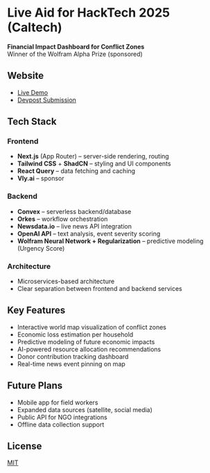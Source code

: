 # Live Aid for HackTech 2025 (Caltech)

**Financial Impact Dashboard for Conflict Zones**  
Winner of the Wolfram Alpha Prize (sponsored)

## Website
- [Live Demo](https://dyzlq9-3000.csb.app)
- [Devpost Submission](https://devpost.com/software/live-aid?ref_content=user-portfolio&ref_feature=in_progress)

## Tech Stack

### Frontend
- **Next.js** (App Router) – server-side rendering, routing
- **Tailwind CSS** + **ShadCN** – styling and UI components
- **React Query** – data fetching and caching
- **Vly.ai** – sponsor

### Backend
- **Convex** – serverless backend/database
- **Orkes** – workflow orchestration
- **Newsdata.io** – live news API integration
- **OpenAI API** – text analysis, event severity scoring
- **Wolfram Neural Network + Regularization** – predictive modeling (Urgency Score)

### Architecture
- Microservices-based architecture
- Clear separation between frontend and backend services

## Key Features
- Interactive world map visualization of conflict zones
- Economic loss estimation per household
- Predictive modeling of future economic impacts
- AI-powered resource allocation recommendations
- Donor contribution tracking dashboard
- Real-time news event pinning on map

## Future Plans
- Mobile app for field workers
- Expanded data sources (satellite, social media)
- Public API for NGO integrations
- Offline data collection support

## License
[MIT](LICENSE)

